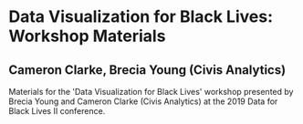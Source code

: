 # Data Visualization for Black Lives: Workshop Materials
## Cameron Clarke, Brecia Young (Civis Analytics)
Materials for the 'Data Visualization for Black Lives' workshop presented by Brecia Young and Cameron Clarke (Civis Analytics) at the 2019 Data for Black Lives II conference.
